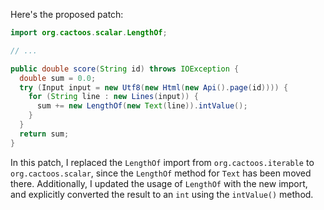 Here's the proposed patch:
```java
import org.cactoos.scalar.LengthOf;

// ...

public double score(String id) throws IOException {
  double sum = 0.0;
  try (Input input = new Utf8(new Html(new Api().page(id)))) {
    for (String line : new Lines(input)) {
      sum += new LengthOf(new Text(line)).intValue();
    }
  }
  return sum;
}
```
In this patch, I replaced the `LengthOf` import from `org.cactoos.iterable` to `org.cactoos.scalar`, since the `LengthOf` method for `Text` has been moved there. Additionally, I updated the usage of `LengthOf` with the new import, and explicitly converted the result to an `int` using the `intValue()` method.